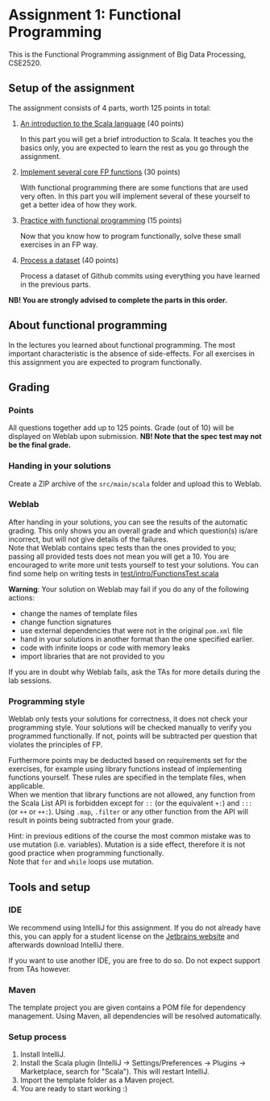 # Assignment 1: Functional Programming
This is the Functional Programming assignment of Big Data Processing, CSE2520.

## Setup of the assignment
The assignment consists of 4 parts, worth 125 points in total:


1. [An introduction to the Scala language](<src/main/scala/intro/readme.md>) (40 points)

    In this part you will get a brief introduction to Scala.
    It teaches you the basics only, you are expected to learn the rest as you go through the assignment.

2. [Implement several core FP functions](<src/main/scala/fp_functions/readme.md>) (30 points)

    With functional programming there are some functions that are used very often.
    In this part you will implement several of these yourself to get a better idea of how they work.

3. [Practice with functional programming](<src/main/scala/fp_practice/readme.md>) (15 points)

    Now that you know how to program functionally, solve these small exercises in an FP way.

4. [Process a dataset](<src/main/scala/dataset/readme.md>) (40 points)

    Process a dataset of Github commits using everything you have learned in the previous parts.

**NB! You are strongly advised to complete the parts in this order.**

## About functional programming
In the lectures you learned about functional programming.
The most important characteristic is the absence of side-effects.
For all exercises in this assignment you are expected to program functionally.

## Grading
### Points
All questions together add up to 125 points. Grade (out of 10) will be displayed on Weblab upon submission.
**NB! Note that the spec test may not be the final grade.**

### Handing in your solutions
Create a ZIP archive of the `src/main/scala` folder and upload this to Weblab.

### Weblab
After handing in your solutions, you can see the results of the automatic grading.
This only shows you an overall grade and which question(s) is/are incorrect,
but will not give details of the failures.\
Note that Weblab contains spec tests than the ones provided to you;
passing all provided tests does not mean you will get a 10.
You are encouraged to write more unit tests yourself to test your solutions.
You can find some help on writing tests in [test/intro/FunctionsTest.scala](<src/test/scala/intro/FunctionsTest.scala>)

**Warning**: Your solution on Weblab may fail if you do any of the following actions:
- change the names of template files
- change function signatures
- use external dependencies that were not in the original `pom.xml` file
- hand in your solutions in another format than the one specified earlier.
- code with infinite loops or code with memory leaks
- import libraries that are not provided to you

If you are in doubt why Weblab fails, ask the TAs for more details during the lab sessions.

### Programming style
Weblab only tests your solutions for correctness, it does not check your programming style.
Your solutions will be checked manually to verify you programmed functionally.
If not, points will be subtracted per question that violates the principles of FP.

Furthermore points may be deducted based on requirements set for the exercises, for example using library functions instead of implementing functions yourself.
These rules are specified in the template files, when applicable.\
When we mention that library functions are not allowed, any function from the Scala List API is forbidden
except for `::` (or the equivalent `+:`) and `:::` (or `++` or `++:`).
Using `.map`, `.filter` or any other function from the API will result in points being subtracted from your grade.

Hint: in previous editions of the course the most common mistake was to use mutation (i.e. variables).
Mutation is a side effect, therefore it is not good practice when programming functionally.\
Note that `for` and `while` loops use mutation.

## Tools and setup

### IDE
We recommend using IntelliJ for this assignment. If you do not already have this, you can apply for a student license on the [Jetbrains website](https://www.jetbrains.com/student/) and afterwards download IntelliJ there.

If you want to use another IDE, you are free to do so. Do not expect support from TAs however.

### Maven
The template project you are given contains a POM file for dependency management.
Using Maven, all dependencies will be resolved automatically.

### Setup process
1. Install IntelliJ.
2. Install the Scala plugin (IntelliJ -> Settings/Preferences -> Plugins -> Marketplace, search for "Scala"). This will restart IntelliJ.
3. Import the template folder as a Maven project.
4. You are ready to start working :)

